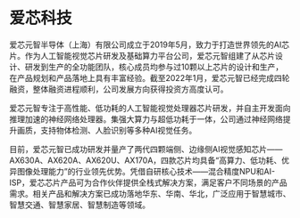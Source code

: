# 

# 爱芯科技

爱芯元智半导体（上海）有限公司成立于2019年5月，致力于打造世界领先的AI芯片。作为人工智能视觉芯片研发及基础算力平台公司，爱芯元智组建了从芯片设计、研发到生产的全功能团队，核心成员均参与过10颗以上芯片的设计和生产，在产品规划和产品落地上具有丰富经验。截至2022年1月，爱芯元智已经完成四轮融资，整体融资进程顺利，公司发展方向获得投资方高度认可。

爱芯元智专注于高性能、低功耗的人工智能视觉处理器芯片研发，并自主开发面向推理加速的神经网络处理器。集强大算力与超低功耗于一体，公司通过神经网络提升画质，支持物体检测、人脸识别等多种AI视觉任务。

目前，爱芯元智已成功研发并量产了两代四颗端侧、边缘侧AI视觉感知芯片——AX630A、AX620A、AX620U、AX170A，四款芯片均具备“高算力、低功耗、优异图像处理能力”的行业领先优势。凭借自研核心技术——混合精度NPU和AI-ISP，爱芯芯片产品可为合作伙伴提供全栈式解决方案，满足客户不同场景的产品需求。相关产品和解决方案已成功落地华东、华南、华北，广泛应用于智慧城市、智慧交通、智慧家居、智慧制造等领域。

